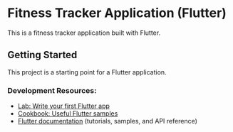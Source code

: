 # Fitness Tracker Application (Flutter)

This is a fitness tracker application built with Flutter.

## Getting Started

This project is a starting point for a Flutter application.

### Development Resources:
- [Lab: Write your first Flutter app](https://docs.flutter.dev/get-started/codelab)
- [Cookbook: Useful Flutter samples](https://docs.flutter.dev/cookbook)
- [Flutter documentation](https://docs.flutter.dev/) (tutorials, samples, and API reference)